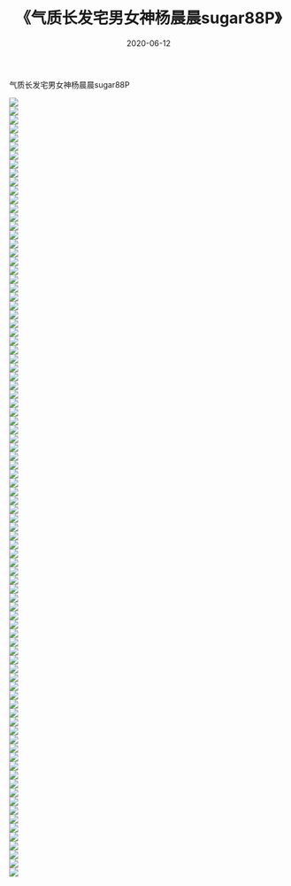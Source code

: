 ﻿---
layout: post
title:  《气质长发宅男女神杨晨晨sugar88P》
date:   2020-06-12
img: http://pic.660000.xyz/1:/性感/2020/气质长发宅男女神杨晨晨sugar88P/000.jpg
categories: [美女, 清纯, 唯美]
---

气质长发宅男女神杨晨晨sugar88P

  ![](http://pic.660000.xyz/1:/性感/2020/气质长发宅男女神杨晨晨sugar88P/001.jpg) <br> ![](http://pic.660000.xyz/1:/性感/2020/气质长发宅男女神杨晨晨sugar88P/002.jpg) <br> ![](http://pic.660000.xyz/1:/性感/2020/气质长发宅男女神杨晨晨sugar88P/003.jpg) <br> ![](http://pic.660000.xyz/1:/性感/2020/气质长发宅男女神杨晨晨sugar88P/004.jpg) <br> ![](http://pic.660000.xyz/1:/性感/2020/气质长发宅男女神杨晨晨sugar88P/005.jpg) <br> ![](http://pic.660000.xyz/1:/性感/2020/气质长发宅男女神杨晨晨sugar88P/006.jpg) <br> ![](http://pic.660000.xyz/1:/性感/2020/气质长发宅男女神杨晨晨sugar88P/007.jpg) <br> ![](http://pic.660000.xyz/1:/性感/2020/气质长发宅男女神杨晨晨sugar88P/008.jpg) <br> ![](http://pic.660000.xyz/1:/性感/2020/气质长发宅男女神杨晨晨sugar88P/009.jpg) <br> ![](http://pic.660000.xyz/1:/性感/2020/气质长发宅男女神杨晨晨sugar88P/010.jpg) <br> ![](http://pic.660000.xyz/1:/性感/2020/气质长发宅男女神杨晨晨sugar88P/011.jpg) <br> ![](http://pic.660000.xyz/1:/性感/2020/气质长发宅男女神杨晨晨sugar88P/012.jpg) <br> ![](http://pic.660000.xyz/1:/性感/2020/气质长发宅男女神杨晨晨sugar88P/013.jpg) <br> ![](http://pic.660000.xyz/1:/性感/2020/气质长发宅男女神杨晨晨sugar88P/014.jpg) <br> ![](http://pic.660000.xyz/1:/性感/2020/气质长发宅男女神杨晨晨sugar88P/015.jpg) <br> ![](http://pic.660000.xyz/1:/性感/2020/气质长发宅男女神杨晨晨sugar88P/016.jpg) <br> ![](http://pic.660000.xyz/1:/性感/2020/气质长发宅男女神杨晨晨sugar88P/017.jpg) <br> ![](http://pic.660000.xyz/1:/性感/2020/气质长发宅男女神杨晨晨sugar88P/018.jpg) <br> ![](http://pic.660000.xyz/1:/性感/2020/气质长发宅男女神杨晨晨sugar88P/019.jpg) <br> ![](http://pic.660000.xyz/1:/性感/2020/气质长发宅男女神杨晨晨sugar88P/020.jpg) <br> ![](http://pic.660000.xyz/1:/性感/2020/气质长发宅男女神杨晨晨sugar88P/021.jpg) <br> ![](http://pic.660000.xyz/1:/性感/2020/气质长发宅男女神杨晨晨sugar88P/022.jpg) <br> ![](http://pic.660000.xyz/1:/性感/2020/气质长发宅男女神杨晨晨sugar88P/023.jpg) <br> ![](http://pic.660000.xyz/1:/性感/2020/气质长发宅男女神杨晨晨sugar88P/024.jpg) <br> ![](http://pic.660000.xyz/1:/性感/2020/气质长发宅男女神杨晨晨sugar88P/025.jpg) <br> ![](http://pic.660000.xyz/1:/性感/2020/气质长发宅男女神杨晨晨sugar88P/026.jpg) <br> ![](http://pic.660000.xyz/1:/性感/2020/气质长发宅男女神杨晨晨sugar88P/027.jpg) <br> ![](http://pic.660000.xyz/1:/性感/2020/气质长发宅男女神杨晨晨sugar88P/028.jpg) <br> ![](http://pic.660000.xyz/1:/性感/2020/气质长发宅男女神杨晨晨sugar88P/029.jpg) <br> ![](http://pic.660000.xyz/1:/性感/2020/气质长发宅男女神杨晨晨sugar88P/030.jpg) <br> ![](http://pic.660000.xyz/1:/性感/2020/气质长发宅男女神杨晨晨sugar88P/031.jpg) <br> ![](http://pic.660000.xyz/1:/性感/2020/气质长发宅男女神杨晨晨sugar88P/032.jpg) <br> ![](http://pic.660000.xyz/1:/性感/2020/气质长发宅男女神杨晨晨sugar88P/033.jpg) <br> ![](http://pic.660000.xyz/1:/性感/2020/气质长发宅男女神杨晨晨sugar88P/034.jpg) <br> ![](http://pic.660000.xyz/1:/性感/2020/气质长发宅男女神杨晨晨sugar88P/035.jpg) <br> ![](http://pic.660000.xyz/1:/性感/2020/气质长发宅男女神杨晨晨sugar88P/036.jpg) <br> ![](http://pic.660000.xyz/1:/性感/2020/气质长发宅男女神杨晨晨sugar88P/037.jpg) <br> ![](http://pic.660000.xyz/1:/性感/2020/气质长发宅男女神杨晨晨sugar88P/038.jpg) <br> ![](http://pic.660000.xyz/1:/性感/2020/气质长发宅男女神杨晨晨sugar88P/039.jpg) <br> ![](http://pic.660000.xyz/1:/性感/2020/气质长发宅男女神杨晨晨sugar88P/040.jpg) <br> ![](http://pic.660000.xyz/1:/性感/2020/气质长发宅男女神杨晨晨sugar88P/041.jpg) <br> ![](http://pic.660000.xyz/1:/性感/2020/气质长发宅男女神杨晨晨sugar88P/042.jpg) <br> ![](http://pic.660000.xyz/1:/性感/2020/气质长发宅男女神杨晨晨sugar88P/043.jpg) <br> ![](http://pic.660000.xyz/1:/性感/2020/气质长发宅男女神杨晨晨sugar88P/044.jpg) <br> ![](http://pic.660000.xyz/1:/性感/2020/气质长发宅男女神杨晨晨sugar88P/045.jpg) <br> ![](http://pic.660000.xyz/1:/性感/2020/气质长发宅男女神杨晨晨sugar88P/046.jpg) <br> ![](http://pic.660000.xyz/1:/性感/2020/气质长发宅男女神杨晨晨sugar88P/047.jpg) <br> ![](http://pic.660000.xyz/1:/性感/2020/气质长发宅男女神杨晨晨sugar88P/048.jpg) <br> ![](http://pic.660000.xyz/1:/性感/2020/气质长发宅男女神杨晨晨sugar88P/049.jpg) <br> ![](http://pic.660000.xyz/1:/性感/2020/气质长发宅男女神杨晨晨sugar88P/050.jpg) <br> ![](http://pic.660000.xyz/1:/性感/2020/气质长发宅男女神杨晨晨sugar88P/051.jpg) <br> ![](http://pic.660000.xyz/1:/性感/2020/气质长发宅男女神杨晨晨sugar88P/052.jpg) <br> ![](http://pic.660000.xyz/1:/性感/2020/气质长发宅男女神杨晨晨sugar88P/053.jpg) <br> ![](http://pic.660000.xyz/1:/性感/2020/气质长发宅男女神杨晨晨sugar88P/054.jpg) <br> ![](http://pic.660000.xyz/1:/性感/2020/气质长发宅男女神杨晨晨sugar88P/055.jpg) <br> ![](http://pic.660000.xyz/1:/性感/2020/气质长发宅男女神杨晨晨sugar88P/056.jpg) <br> ![](http://pic.660000.xyz/1:/性感/2020/气质长发宅男女神杨晨晨sugar88P/057.jpg) <br> ![](http://pic.660000.xyz/1:/性感/2020/气质长发宅男女神杨晨晨sugar88P/058.jpg) <br> ![](http://pic.660000.xyz/1:/性感/2020/气质长发宅男女神杨晨晨sugar88P/059.jpg) <br> ![](http://pic.660000.xyz/1:/性感/2020/气质长发宅男女神杨晨晨sugar88P/060.jpg) <br> ![](http://pic.660000.xyz/1:/性感/2020/气质长发宅男女神杨晨晨sugar88P/061.jpg) <br> ![](http://pic.660000.xyz/1:/性感/2020/气质长发宅男女神杨晨晨sugar88P/062.jpg) <br> ![](http://pic.660000.xyz/1:/性感/2020/气质长发宅男女神杨晨晨sugar88P/063.jpg) <br> ![](http://pic.660000.xyz/1:/性感/2020/气质长发宅男女神杨晨晨sugar88P/064.jpg) <br> ![](http://pic.660000.xyz/1:/性感/2020/气质长发宅男女神杨晨晨sugar88P/065.jpg) <br> ![](http://pic.660000.xyz/1:/性感/2020/气质长发宅男女神杨晨晨sugar88P/066.jpg) <br> ![](http://pic.660000.xyz/1:/性感/2020/气质长发宅男女神杨晨晨sugar88P/067.jpg) <br> ![](http://pic.660000.xyz/1:/性感/2020/气质长发宅男女神杨晨晨sugar88P/068.jpg) <br> ![](http://pic.660000.xyz/1:/性感/2020/气质长发宅男女神杨晨晨sugar88P/069.jpg) <br> ![](http://pic.660000.xyz/1:/性感/2020/气质长发宅男女神杨晨晨sugar88P/070.jpg) <br> ![](http://pic.660000.xyz/1:/性感/2020/气质长发宅男女神杨晨晨sugar88P/071.jpg) <br> ![](http://pic.660000.xyz/1:/性感/2020/气质长发宅男女神杨晨晨sugar88P/072.jpg) <br> ![](http://pic.660000.xyz/1:/性感/2020/气质长发宅男女神杨晨晨sugar88P/073.jpg) <br> ![](http://pic.660000.xyz/1:/性感/2020/气质长发宅男女神杨晨晨sugar88P/074.jpg) <br> ![](http://pic.660000.xyz/1:/性感/2020/气质长发宅男女神杨晨晨sugar88P/075.jpg) <br> ![](http://pic.660000.xyz/1:/性感/2020/气质长发宅男女神杨晨晨sugar88P/076.jpg) <br> ![](http://pic.660000.xyz/1:/性感/2020/气质长发宅男女神杨晨晨sugar88P/077.jpg) <br> ![](http://pic.660000.xyz/1:/性感/2020/气质长发宅男女神杨晨晨sugar88P/078.jpg) <br> ![](http://pic.660000.xyz/1:/性感/2020/气质长发宅男女神杨晨晨sugar88P/079.jpg) <br> ![](http://pic.660000.xyz/1:/性感/2020/气质长发宅男女神杨晨晨sugar88P/080.jpg) <br> ![](http://pic.660000.xyz/1:/性感/2020/气质长发宅男女神杨晨晨sugar88P/081.jpg) <br> ![](http://pic.660000.xyz/1:/性感/2020/气质长发宅男女神杨晨晨sugar88P/082.jpg) <br> ![](http://pic.660000.xyz/1:/性感/2020/气质长发宅男女神杨晨晨sugar88P/083.jpg) <br> ![](http://pic.660000.xyz/1:/性感/2020/气质长发宅男女神杨晨晨sugar88P/084.jpg) <br> ![](http://pic.660000.xyz/1:/性感/2020/气质长发宅男女神杨晨晨sugar88P/085.jpg) <br> ![](http://pic.660000.xyz/1:/性感/2020/气质长发宅男女神杨晨晨sugar88P/086.jpg) <br> ![](http://pic.660000.xyz/1:/性感/2020/气质长发宅男女神杨晨晨sugar88P/087.jpg) <br> ![](http://pic.660000.xyz/1:/性感/2020/气质长发宅男女神杨晨晨sugar88P/088.jpg) <br>
